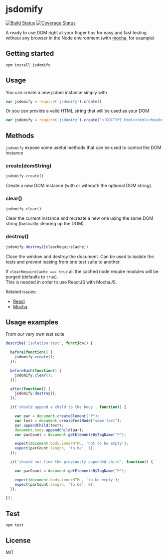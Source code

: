# jsdomify
[![Build Status](https://travis-ci.org/podio/jsdomify.svg)](https://travis-ci.org/podio/jsdomify)
[![Coverage Status](https://coveralls.io/repos/podio/jsdomify/badge.svg?branch=master&service=github)](https://coveralls.io/github/podio/jsdomify?branch=master)

A ready to use DOM right at your finger tips for easy and fast testing without any browser in the Node environment
(with [mocha](http://mochajs.org/), for example)

## Getting started

```
npm install jsdomify
```

## Usage

You can create a new jsdom instance simply with 

```javascript
var jsdomify = require('jsdomify').create()
```

Or you can provide a valid HTML string that will be used as your DOM

```javascript
var jsdomify = require('jsdomify').create('<!DOCTYPE html><html><head></head><body>hello</body></html>')
```

## Methods

`jsdomify` expose some useful methods that can be used to control the DOM instance

### create(domString)

```javascript
jsdomify.create()
```

Create a new DOM instance (with or withouth the optional DOM string).

### clear()

```javascript
jsdomify.clear()
```

Clear the current instance and recreate a new one using the same DOM string (basically clearing up the DOM).

### destroy()

```javascript
jsdomify.destroy([clearRequireCache])
```

Close the window and destroy the document.
Can be used to isolate the tests and prevent leaking from one test suite to another.

If `clearRequireCache === true` all the cached node require modules will be purged (defaults to `true`).  
This is needed in order to use ReactJS with MochaJS.

Related issues: 
* [React](https://github.com/facebook/react/issues/4025 "React issue 4025")
* [Mocha](https://github.com/mochajs/mocha/issues/1722 "Mocha issue 1722")

## Usage examples

From our very own test suite

```javascript
describe('Isolation test', function() {

  before(function() {
    jsdomify.create();
  });

  beforeEach(function() {
    jsdomify.clear();
  });

  after(function() {
    jsdomify.destroy();
  });

  it('should append a child to the body', function() {

    var par = document.createElement("P");
    var text = document.createTextNode("some text");
    par.appendChild(text);
    document.body.appendChild(par);
    var parCount = document.getElementsByTagName("P");

    expect(document.body.innerHTML, 'not to be empty');
    expect(parCount.length, 'to be', 1);
  });

  it('should not find the previously appended child', function() {

    var parCount = document.getElementsByTagName("P");

    expect(document.body.innerHTML, 'to be empty');
    expect(parCount.length, 'to be', 0);
  });

});
```

## Test

```
npm test
```

## License
MIT